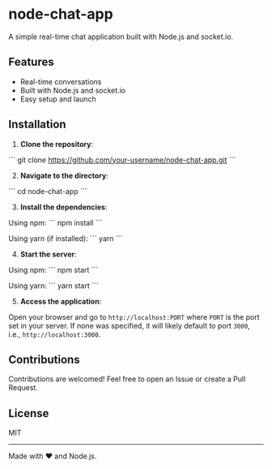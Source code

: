 # node-chat-app

A simple real-time chat application built with Node.js and socket.io.

## Features

- Real-time conversations
- Built with Node.js and socket.io
- Easy setup and launch

## Installation

1. **Clone the repository**:

\```
git clone https://github.com/your-username/node-chat-app.git
\```

2. **Navigate to the directory**:

\```
cd node-chat-app
\```

3. **Install the dependencies**:

Using npm:
\```
npm install
\```

Using yarn (if installed):
\```
yarn
\```

4. **Start the server**:

Using npm:
\```
npm start
\```

Using yarn:
\```
yarn start
\```

5. **Access the application**:

Open your browser and go to `http://localhost:PORT` where `PORT` is the port set in your server. If none was specified, it will likely default to port `3000`, i.e., `http://localhost:3000`.

## Contributions

Contributions are welcomed! Feel free to open an Issue or create a Pull Request.

## License

MIT

---

Made with ❤️ and Node.js.
